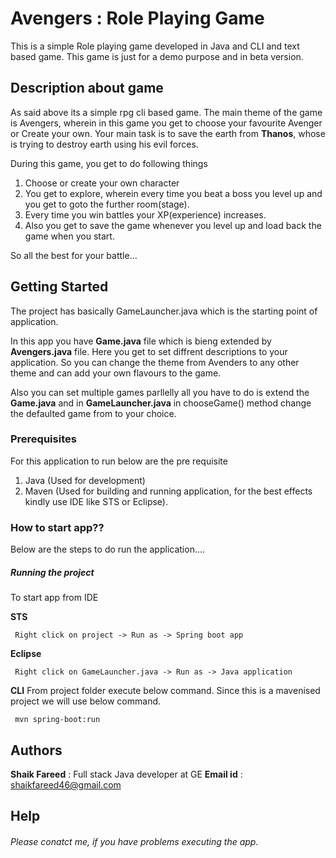 # Avengers : Role Playing Game  

This is a simple Role playing game developed in Java and CLI and text based game. This game is just for a demo purpose and in beta version.

## Description about game

As said above its a simple rpg cli based game. The main theme of the game is Avengers, wherein in this game you get to choose your favourite Avenger or Create your own. Your main task is to save the earth from **Thanos**, whose is trying to destroy earth using his evil forces.

During this game, you get to do following things

1. Choose or create your own character
2. You get to explore, wherein every time you beat a boss you level up and you get to goto the further room(stage).
3. Every time you win battles your XP(experience) increases.
4. Also you get to save the game whenever you level up and load back the game when you start.

So all the best for your battle...


## Getting Started

The project has basically GameLauncher.java which is the starting point of application. 

In this app you have **Game.java** file which is bieng extended by **Avengers.java** file. Here you get to set diffrent descriptions to your application. So you can change the theme from Avenders to any other theme and can add your own flavours to the game.

Also you can set multiple games parllelly all you have to do is extend the **Game.java** and in **GameLauncher.java** in chooseGame() method change the defaulted game from to your choice.


### Prerequisites

For this application to run below are the pre requisite

1. Java (Used for development)
2. Maven (Used for building and running application, for the best effects kindly use IDE like STS or Eclipse).

### How to start app??

Below are the steps to do run the application....

##### Running the project

To start app from IDE 

**STS**
```
 Right click on project -> Run as -> Spring boot app
```
**Eclipse**
```
 Right click on GameLauncher.java -> Run as -> Java application
```

**CLI**
From project folder execute below command. Since this is a mavenised project we will use below command.
```
 mvn spring-boot:run
```


## Authors

**Shaik Fareed** : Full stack Java developer at GE
**Email id** : shaikfareed46@gmail.com


## Help

###### Please conatct me, if you have problems executing the app. 



